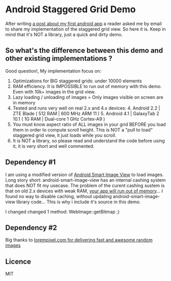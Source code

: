 Android Staggered Grid Demo
============================

After writing [a post about my first android app](http://www.42hacks.com/notes/en/20130511-lessons-learned-from-building-my-first-android-app-part1/ "a post about my first android app") a reader asked me by email to share my implementation of the staggered grid view. So here it is.
Keep in mind that it's NOT a library, just a quick and dirty demo.


So what's the difference between this demo and other existing implementations ?
----------
Good question!, My implementation focus on:

1. Optimizations for BIG staggered grids: under 10000 elements
2. RAM efficiency. It is IMPOSSIBLE to run out of memory with this demo. Even with 10k+ images in the grid view.
3. Lazy loading / unloading of images = Only images visible on screen are in memory
4. Tested and runs very well on real 2.x and 4.x devices:
	4. Android 2.2 | ZTE Blade ( 512 RAM | 600 MHz ARM 11 )
	5. Android 4.1 | GalaxyTab 2 10.1 ( 1G RAM | Dual-core 1 GHz Cortex-A9 )
5. You must know aspect ratio of ALL images in your grid BEFORE you load them in order to compute scroll height. This is NOT a "pull to load" staggered grid view, it just loads while you scroll.
6. It is NOT a library, so please read and understand the code before using it, it is very short and well commented.


Dependency #1
----------
I am using a modified version of [Android Smart Image View](http://loopj.com/android-smart-image-view "Android Smart Image View") to load images. Long story short: android-smart-image-view has an internal cashing system that does NOT fit my usecase. The problem of the curent cashing sustem is that on old 2.x devices with weak RAM, [your app will run out of memory](https://github.com/loopj/android-smart-image-view/issues/12 "your app will run out of memory")... I found no way to disable caching, without updating android-smart-image-view library code... This is why i include it's source in this demo. 

I changed changed 1 method: WebImage::getBitmap ;)



Dependency #2
---
Big thanks to [lorempixel.com for delivering fast and awesome random images](http://lorempixel.com)


Licence
------------------------------------
MIT